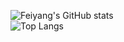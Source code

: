 ![Feiyang's GitHub stats](https://github-readme-stats.vercel.app/api?username=xvoicex&show_icons=true&theme=radical)  
![Top Langs](https://github-readme-stats.vercel.app/api/top-langs/?username=xvoicex&layout=compact&hide=vue,css,scss,html,Dockerfile&langs_count=8&show_icons=true&theme=radical)
